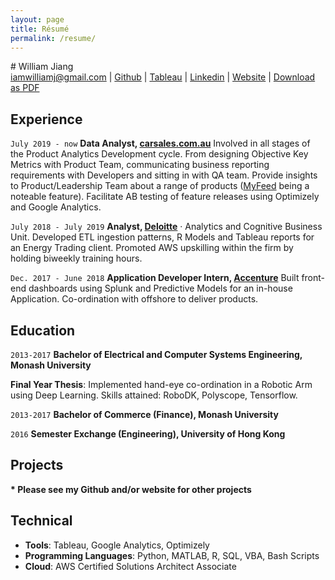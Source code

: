 ```yaml
---
layout: page
title: Résumé
permalink: /resume/
---
```

<link rel="canonical" href="{{ site.url }}{{ page.url | replace:'index.html',''}}">
# William Jiang

<div id="webaddress">
<a href="mailto:iamwilliamj@gmail.com">iamwilliamj@gmail.com</a>
|
<i class="fa fa-github"></i> <a href="http://github.com/wjia26" target="_blank">Github</a>
|
<i class="fa fa-github"></i> <a href="https://public.tableau.com/profile/william8331#!" target="_blank">Tableau</a>
|
<i class="fa fa-github"></i> <a href="https://www.linkedin.com/in/iamwilliamj/" target="_blank">Linkedin</a>
|
<i class="fa fa-github"></i> <a href="https://iamwilliamj.com" target="_blank">Website</a>
|
<i class="fa fa-github"></i> <a href="/assets/CV.pdf" target="_blank">Download as PDF</a>
</div>


## Experience

`July 2019 - now`
__Data Analyst, [carsales.com.au](https://www.carsales.com.au)__ Involved in all stages of the Product Analytics Development cycle. From designing Objective Key Metrics with Product Team, communicating business reporting requirements with Developers and sitting in with QA team. Provide insights to Product/Leadership Team about a range of products ([MyFeed](https://www.adnews.com.au/news/carsales-adds-story-feature-to-app-for-advertisers) being a noteable feature). Facilitate AB testing of feature releases using Optimizely and Google Analytics.

`July 2018 - July 2019`
__Analyst, [Deloitte](https://www2.deloitte.com/global/en/pages/strategy-operations/solutions/analytics-and-cognitive.html)__ · Analytics and Cognitive Business Unit. Developed ETL ingestion patterns, R Models and Tableau reports for an Energy Trading client. Promoted AWS upskilling within the firm by holding biweekly training hours. 

`Dec. 2017 - June 2018`
__Application Developer Intern, [Accenture](https://www.accenture.com/au-en)__ Built front-end dashboards using Splunk and Predictive Models for an in-house Application. Co-ordination with offshore to deliver products.


## Education

`2013-2017`
__Bachelor of Electrical and Computer Systems Engineering, Monash University__

__Final Year Thesis__: Implemented hand-eye co-ordination in a Robotic Arm using Deep Learning. Skills attained: RoboDK, Polyscope,
Tensorflow.

`2013-2017`
__Bachelor of Commerce (Finance), Monash University__

`2016`
__Semester Exchange (Engineering), University of Hong Kong__


## Projects



__* Please see my Github and/or website for other projects__

## Technical

*  **Tools**: Tableau, Google Analytics, Optimizely
* **Programming Languages**: Python, MATLAB, R, SQL, VBA, Bash Scripts
* **Cloud**: AWS Certified Solutions Architect Associate

